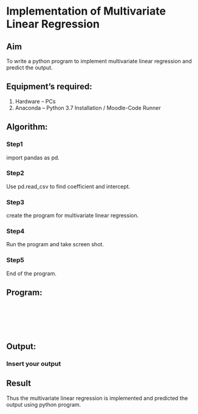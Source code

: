 # Implementation of Multivariate Linear Regression
## Aim
To write a python program to implement multivariate linear regression and predict the output.
## Equipment’s required:
1.	Hardware – PCs
2.	Anaconda – Python 3.7 Installation / Moodle-Code Runner
## Algorithm:
### Step1
import pandas as pd.

### Step2
Use pd.read_csv to find coefficient and intercept.

### Step3
create the program for multivariate linear regression.

### Step4
Run the program and take screen shot.

### Step5
End of the program.
## Program:
```






```
## Output:

### Insert your output


## Result
Thus the multivariate linear regression is implemented and predicted the output using python program.
